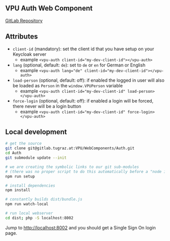 ## VPU Auth Web Component

[GitLab Repository](https://gitlab.tugraz.at/VPU/WebComponents/Auth)

## Attributes

- `client-id` (mandatory): set the client id that you have setup on your Keycloak server
    - example `<vpu-auth client-id="my-dev-client-id"></vpu-auth>`
- `lang` (optional, default: `de`): set to `de` or `en` for German or English
    - example `<vpu-auth lang="de" client-id="my-dev-client-id"></vpu-auth>`
- `load-person` (optional, default: off): if enabled the logged in user will also be loaded as `Person`
   in the `window.VPUPerson` variable
    - example `<vpu-auth client-id="my-dev-client-id" load-person></vpu-auth>`
- `force-login` (optional, default: off): if enabled a login will be forced, there never will be a login button
    - example `<vpu-auth client-id="my-dev-client-id" force-login></vpu-auth>`

## Local development

```bash
# get the source
git clone git@gitlab.tugraz.at:VPU/WebComponents/Auth.git
cd Auth
git submodule update --init

# we are creating the symbolic links to our git sub-modules
# (there was no proper script to do this automatically before a "node install"
npm run setup

# install dependencies
npm install

# constantly builds dist/bundle.js 
npm run watch-local

# run local webserver
cd dist; php -S localhost:8002
```

Jump to <http://localhost:8002> and you should get a Single Sign On login page.
